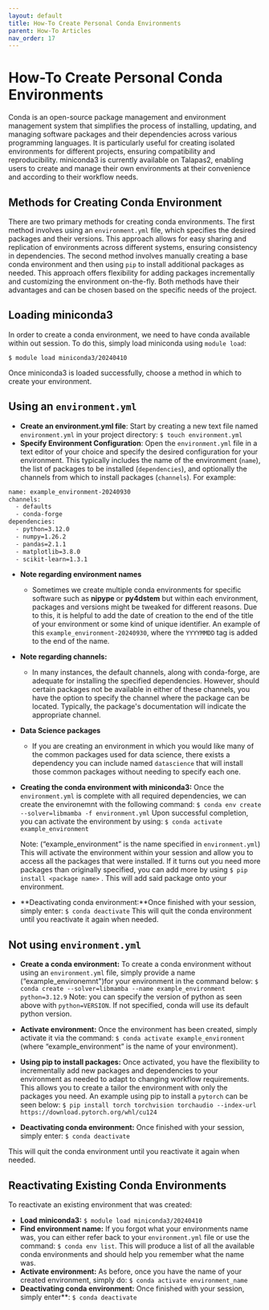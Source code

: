 ```yaml
---
layout: default
title: How-To Create Personal Conda Environments
parent: How-To Articles
nav_order: 17
---
```


# How-To Create Personal Conda Environments

Conda is an open-source package management and environment management system that simplifies the process of installing, updating, and managing software packages and their dependencies across various programming languages. It is particularly useful for creating isolated environments for different projects, ensuring compatibility and reproducibility. miniconda3 is currently available on Talapas2, enabling users to create and manage their own environments at their convenience and according to their workflow needs.

## Methods for Creating Conda Environment

There are two primary methods for creating conda environments. The first method involves using an `environment.yml` file, which specifies the desired packages and their versions. This approach allows for easy sharing and replication of environments across different systems, ensuring consistency in dependencies. The second method involves manually creating a base conda environment and then using `pip` to install additional packages as needed. This approach offers flexibility for adding packages incrementally and customizing the environment on-the-fly. Both methods have their advantages and can be chosen based on the specific needs of the project.

## Loading miniconda3

In order to create a conda environment, we need to have conda available within out session. To do this, simply load miniconda using `module load`:

`$ module load miniconda3/20240410`

Once miniconda3 is loaded successfully, choose a method in which to create your environment.

## Using an `environment.yml`

- **Create an environment.yml file**: Start by creating a new text file named `environment.yml` in your project directory: `$ touch environment.yml`
- **Specify Environment Configuration**: Open the `environment.yml` file in a text editor of your choice and specify the desired configuration for your environment. This typically includes the name of the environment (`name`), the list of packages to be installed (`dependencies`), and optionally the channels from which to install packages (`channels`). For example:

```bash
name: example_environment-20240930
channels:
  - defaults
  - conda-forge
dependencies:
  - python=3.12.0
  - numpy=1.26.2
  - pandas=2.1.1
  - matplotlib=3.8.0
  - scikit-learn=1.3.1
```

- **Note regarding environment names**
  - Sometimes we create multiple conda environments for specific software such as **nipype** or **py4dstem** but within each environment, packages and versions might be tweaked for different reasons. Due to this, it is helpful to add the date of creation to the end of the title of your environment or some kind of unique identifier. An example of this `example_environment-20240930`, where the `YYYYMMDD` tag is added to the end of the name.
- **Note regarding channels:**
  - In many instances, the default channels, along with conda-forge, are adequate for installing the specified dependencies. However, should certain packages not be available in either of these channels, you have the option to specify the channel where the package can be located. Typically, the package's documentation will indicate the appropriate channel.
- **Data Science packages**
  - If you are creating an environment in which you would like many of the common packages used for data science, there exists a dependency you can include named `datascience` that will install those common packages without needing to specify each one.
- **Creating the conda environment with miniconda3:** Once the `environment.yml` is complete with all required dependencies, we can create the environemnt with the following command:
  `$ conda env create --solver=libmamba -f environment.yml`
  Upon successful completion, you can activate the environment by using:
  `$ conda activate example_environment`

  Note: (“example_environment” is the name specified in `environment.yml`)
  This will activate the environment within your session and allow you to access all the packages that were installed. If it turns out you need more packages than originally specified, you can add more by using `$ pip install <package name>` . This will add said package onto your environment.
- **Deactivating conda environment:**Once finished with your session, simply enter:
  `$ conda deactivate`
  This will quit the conda environment until you reactivate it again when needed.

## Not using `environment.yml`

- **Create a conda environment:** To create a conda environment without using an `environment.yml` file, simply provide a name (“example_environemnt")for your environment in the command below:
  `$ conda create --solver=libmamba --name example_environment python=3.12.9`
  Note: you can specify the version of python as seen above with `python=VERSION`. If not specified, conda will use its default python version.

- **Activate environment:** Once the environment has been created, simply activate it via the command: `$ conda activate example_environment` (where “example_environment” is the name of your environment).

- **Using pip to install packages:** Once activated, you have the flexibility to incrementally add new packages and dependencies to your environment as needed to adapt to changing workflow requirements. This allows you to create a tailor the environment with only the packages you need. An example using pip to install a `pytorch` can be seen below:
  `$ pip install torch torchvision torchaudio --index-url https://download.pytorch.org/whl/cu124`

- **Deactivating conda environment:** Once finished with your session, simply enter:
  `$ conda deactivate`

This will quit the conda environment until you reactivate it again when needed.

## Reactivating Existing Conda Environments

To reactivate an existing environment that was created:

- **Load miniconda3:**
  `$ module load miniconda3/20240410`
- **Find environment name:** If you forgot what your environments name was, you can either refer back to your `environment.yml` file or use the command: `$ conda env list`. This will produce a list of all the available conda environments and should help you remember what the name was.
- **Activate environment:** As before, once you have the name of your created environment, simply do:
  `$ conda activate environment_name`
- **Deactivating conda environment:** Once finished with your session, simply enter**:
    `$ conda deactivate`
